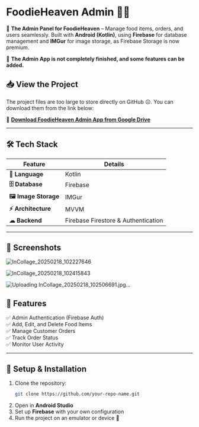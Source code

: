 # **FoodieHeaven Admin 🍔🍕**  

🚀 **The Admin Panel for FoodieHeaven** – Manage food items, orders, and users seamlessly. Built with **Android (Kotlin)**, using **Firebase** for database management and **IMGur** for image storage, as Firebase Storage is now premium.

🔹 **The Admin App is not completely finished, and some features can be added.**

## 📥 **View the Project**  
The project files are too large to store directly on GitHub ☹️. You can download them from the link below:  

🔗 **[Download FoodieHeaven Admin App from Google Drive](https://drive.google.com/file/d/1qAOdZlpeTMV6TWBkutgbNtPYUVk9siys/view?usp=sharing)**  

---

## 🛠 **Tech Stack**  
| Feature   | Details |
|-----------|---------|
| **📌 Language** | Kotlin |
| **🗄️ Database** | Firebase |
| **🖼️ Image Storage** | IMGur |
| **⚡ Architecture** | MVVM |
| **☁ Backend** | Firebase Firestore & Authentication |

---

## 📸 **Screenshots**  



![InCollage_20250218_102227646](https://github.com/user-attachments/assets/8971e327-f6ab-43b7-b121-0ebcd08c8675)
<br>  

![InCollage_20250218_102415843](https://github.com/user-attachments/assets/b0f11aba-b81a-41fb-a5b0-8a450918cd63)
<br>  

![Uploading InCollage_20250218_102506691.jpg…]()

## 📜 **Features**  
✅ Admin Authentication (Firebase Auth)  
✅ Add, Edit, and Delete Food Items  
✅ Manage Customer Orders  
✅ Track Order Status  
✅ Monitor User Activity  

---

## 🚀 **Setup & Installation**  
1. Clone the repository:  
   ```bash
   git clone https://github.com/your-repo-name.git
   ```
2. Open in **Android Studio**  
3. Set up **Firebase** with your own configuration  
4. Run the project on an emulator or device 📱

